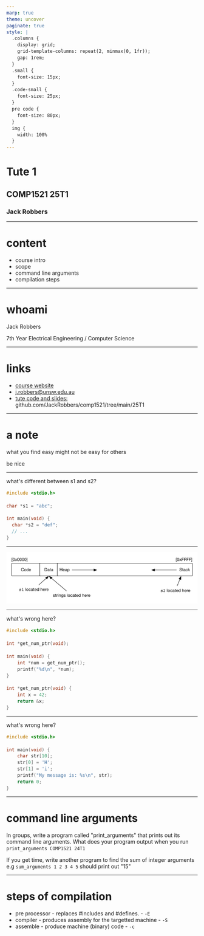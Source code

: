 ```yaml
---
marp: true
theme: uncover
paginate: true
style: |
  .columns {
    display: grid;
    grid-template-columns: repeat(2, minmax(0, 1fr));
    gap: 1rem;
  }
  .small {
    font-size: 15px;
  }
  .code-small {
    font-size: 25px;
  }
  pre code {
    font-size: 80px;
  }
  img {
    width: 100%
  }
---
```


# Tute 1

## COMP1521 25T1

### Jack Robbers

---

# content

- course intro
- scope
- command line arguments
- compilation steps

---

# whoami

Jack Robbers

7th Year Electrical Engineering / Computer Science

---

# links

- [course website](https://cgi.cse.unsw.edu.au/~cs1521/25T1)
- [j.robbers@unsw.edu.au](mailto:j.robbers@unsw.edu.au)
- [tute code and slides: ](https://github.com/JackRobbers/comp1521/tree/main/25T1) github.com/JackRobbers/comp1521/tree/main/25T1

---

# a note

what you find easy might not be easy for others

be nice

---

what's different between s1 and s2?

```c
#include <stdio.h>

char *s1 = "abc";

int main(void) {
  char *s2 = "def";
  // ...
}
```

---

![](binary.png)

---

what's wrong here?

```c
#include <stdio.h>

int *get_num_ptr(void);

int main(void) {
    int *num = get_num_ptr();
    printf("%d\n", *num);
}

int *get_num_ptr(void) {
    int x = 42;
    return &x;
}
```

---

what's wrong here?

```c
#include <stdio.h>

int main(void) {
    char str[10];
    str[0] = 'H';
    str[1] = 'i';
    printf("My message is: %s\n", str);
    return 0;
}
```

---

# command line arguments

In groups, write a program called "print_arguments" that prints out its command line arguments. What does your program output when you run `print_arguments COMP1521 24T1`

If you get time, write another program to find the sum of integer arguments e.g `sum_arguments 1 2 3 4 5` should print out "15"

---

# steps of compilation

- pre processor - replaces #includes and #defines. - `-E`
- compiler - produces assembly for the targetted machine - `-S`
- assemble - produce machine (binary) code - `-c`

